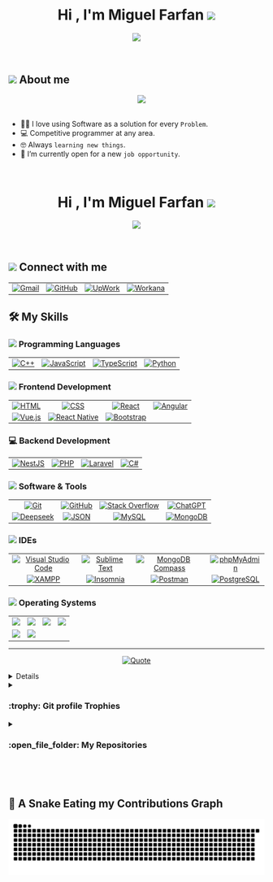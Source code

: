 <h1 align="center">Hi , I'm Miguel Farfan <img src="https://media.giphy.com/media/hvRJCLFzcasrR4ia7z/giphy.gif" width="35"></h1>
<p align="center">
  <a href="https://github.com/DenverCoder1/readme-typing-svg"><img src="https://readme-typing-svg.herokuapp.com?font=Time+New+Roman&color=%23C8BE25&size=25&center=true&vCenter=true&width=600&height=100&lines=Software+Engineer;Competitive+Programmer;Always+learning+new+things"></a>
</p>

<br>

## <picture><img src = "https://github.com/7oSkaaa/7oSkaaa/blob/main/Images/about_me.gif?raw=true" width = 50px></picture> About me

<picture> <img align="right" src="https://github.com/7oSkaaa/7oSkaaa/blob/main/Images/Right_Side.gif?raw=true" width = 250px></picture>

<br><br>

- :technologist: I love using Software as a solution for every `Problem`.
- :computer: Competitive programmer at any area.
- :nerd_face: Always `learning new things`.
- :thinking: I’m currently open for a new `job opportunity`.
<br>


<h1 align="center">Hi , I'm Miguel Farfan <img src="https://media.giphy.com/media/hvRJCLFzcasrR4ia7z/giphy.gif" width="35"></h1>
<p align="center">
  <a href="https://github.com/DenverCoder1/readme-typing-svg"><img src="https://readme-typing-svg.herokuapp.com?font=Time+New+Roman&color=%23C8BE25&size=25&center=true&vCenter=true&width=600&height=100&lines=Software+Engineer;Competitive+Programmer;Always+learning+new+things"></a>
</p>

<br>

## <picture> <img src="https://github.com/7oSkaaa/7oSkaaa/blob/main/Images/Connect-with-me.gif?raw=true" width="100px"> </picture> Connect with me

<div align="center">
  <table>
    <tr>
      <td align="center">
        <a href="mailto:mfpersonal777@gmail.com"><img src="https://img.shields.io/badge/gmail-%23EA4335.svg?style=for-the-badge&logo=gmail&logoColor=white" alt="Gmail"/></a>
      </td>
      <td align="center">
        <a href="https://github.com/MichaelX17"><img src="https://img.shields.io/badge/github-%23181717.svg?style=for-the-badge&logo=github&logoColor=white" alt="GitHub"/></a>
      </td>
      <td align="center">
        <a href="https://www.upwork.com/freelancers/~01ec6baeb1cb86e1ef"><img src="https://img.shields.io/badge/UpWork-%236FDA44.svg?style=for-the-badge&logo=upwork&logoColor=white" alt="UpWork"/></a>
      </td>
      <td align="center">
        <a href="https://www.workana.com/freelancer/9da9f40c57fe3491650d3ddfdc37af91"><img src="https://img.shields.io/badge/Workana-%2300AEF0.svg?style=for-the-badge&logo=workana&logoColor=white" alt="Workana"/></a>
      </td>
    </tr>
  </table>
</div>

## 🛠️ My Skills

### <picture> <img src="https://github.com/7oSkaaa/7oSkaaa/blob/main/Images/Programming_Languages.gif?raw=true" width=50px> </picture> Programming Languages

<div align="center">
  <table>
    <tr>
      <td align="center">
        <a href="https://www.w3schools.com/cpp/" target="_blank"> 
          <img alt="C++" src="https://img.shields.io/badge/C++%20-%2300599C.svg?style=for-the-badge&logo=c%2B%2B&logoColor=white">
        </a>
      </td>
      <td align="center">
        <a href="https://developer.mozilla.org/en-US/docs/Web/JavaScript" target="_blank"> 
          <img alt="JavaScript" src="https://img.shields.io/badge/JavaScript%20-%23F7DF1E.svg?style=for-the-badge&logo=javascript&logoColor=black">
        </a>
      </td>
      <td align="center">
        <a href="https://www.typescriptlang.org/" target="_blank"> 
          <img alt="TypeScript" src="https://img.shields.io/badge/TypeScript-%23007ACC.svg?style=for-the-badge&logo=typescript&logoColor=white">
        </a>
      </td>
      <td align="center">
        <a href="https://www.python.org" target="_blank">
          <img alt="Python" src="https://img.shields.io/badge/Python%20-%2314354C.svg?style=for-the-badge&logo=python&logoColor=white">
        </a>
      </td>
    </tr>
  </table>
</div>

### <picture> <img src="https://github.com/7oSkaaa/7oSkaaa/blob/main/Images/Front_End.gif?raw=true" width=50px> </picture> Frontend Development

<div align="center">
  <table>
    <tr>
      <td align="center">
        <a href="https://www.w3.org/html/" target="_blank"> 
          <img alt="HTML" src="https://img.shields.io/badge/HTML5%20-%23E34F26.svg?style=for-the-badge&logo=html5&logoColor=white">
        </a>
      </td>
      <td align="center">
        <a href="https://www.w3schools.com/css/" target="_blank">
          <img alt="CSS" src="https://img.shields.io/badge/CSS%20-%231572B6.svg?style=for-the-badge&logo=css3&logoColor=white">
        </a>
      </td>
      <td align="center">
        <a href="https://reactjs.org/" target="_blank">
          <img alt="React" src="https://img.shields.io/badge/React-%2361DAFB.svg?style=for-the-badge&logo=react&logoColor=black">
        </a>
      </td>
      <td align="center">
        <a href="https://angular.io/" target="_blank">
          <img alt="Angular" src="https://img.shields.io/badge/Angular-%23DD0031.svg?style=for-the-badge&logo=angular&logoColor=white">
        </a>
      </td>
    </tr>
    <tr>
      <td align="center">
        <a href="https://vuejs.org/" target="_blank">
          <img alt="Vue.js" src="https://img.shields.io/badge/Vue.js-%234FC08D.svg?style=for-the-badge&logo=vue.js&logoColor=white">
        </a>
      </td>
      <td align="center">
        <a href="https://reactnative.dev/" target="_blank">
          <img alt="React Native" src="https://img.shields.io/badge/React%20Native-%2361DAFB.svg?style=for-the-badge&logo=react&logoColor=black">
        </a>
      </td>
      <td align="center">
        <a href="https://getbootstrap.com/" target="_blank">
          <img alt="Bootstrap" src="https://img.shields.io/badge/Bootstrap-%23563D7C.svg?style=for-the-badge&logo=bootstrap&logoColor=white">
        </a>
      </td>
    </tr>
  </table>
</div>

### 💻 Backend Development

<div align="center">
  <table>
    <tr>
      <td align="center">
        <a href="https://nestjs.com/" target="_blank">
          <img alt="NestJS" src="https://img.shields.io/badge/NestJS-%23E0234E.svg?style=for-the-badge&logo=nestjs&logoColor=white">
        </a>
      </td>
      <td align="center">
        <a href="https://www.php.net/" target="_blank">
          <img alt="PHP" src="https://img.shields.io/badge/PHP-%23777BB4.svg?style=for-the-badge&logo=php&logoColor=white">
        </a>
      </td>
      <td align="center">
        <a href="https://laravel.com/" target="_blank">
          <img alt="Laravel" src="https://img.shields.io/badge/Laravel-%23FF2D20.svg?style=for-the-badge&logo=laravel&logoColor=white">
        </a>
      </td>
      <td align="center">
        <a href="https://dotnet.microsoft.com/en-us/languages/csharp" target="_blank">
          <img alt="C#" src="https://img.shields.io/badge/C%23-%23239120.svg?style=for-the-badge&logo=c-sharp&logoColor=white">
        </a>
      </td>
    </tr>
  </table>
</div>

### <picture> <img src="https://github.com/7oSkaaa/7oSkaaa/blob/main/Images/Software_Tools.gif?raw=true" width=50px> </picture> Software & Tools

<div align="center">
  <table>
    <tr>
      <td align="center">
        <a href="#"><img alt="Git" src="https://img.shields.io/badge/Git%20-%23F05033.svg?style=for-the-badge&logo=git&logoColor=white"></a>
      </td>
      <td align="center">
        <a href="#"><img alt="GitHub" src="https://img.shields.io/badge/GitHub-%23181717.svg?style=for-the-badge&logo=github&logoColor=white"></a>
      </td>
      <td align="center">
        <a href="#"><img alt="Stack Overflow" src="https://img.shields.io/badge/Stack%20Overflow-FE7A16?style=for-the-badge&logo=stack-overflow&logoColor=white"></a>
      </td>
      <td align="center">
        <a href="#"><img alt="ChatGPT" src="https://img.shields.io/badge/ChatGPT-%2300A67E.svg?style=for-the-badge&logo=openai&logoColor=white"></a>
      </td>
    </tr>
    <tr>
      <td align="center">
        <a href="#"><img alt="Deepseek" src="https://img.shields.io/badge/Deepseek-%23000000.svg?style=for-the-badge&logo=deepseek&logoColor=white"></a>
      </td>
      <td align="center">
        <a href="#"><img alt="JSON" src="https://img.shields.io/badge/JSON-%23000000.svg?style=for-the-badge&logo=json&logoColor=white"></a>
      </td>
      <td align="center">
        <a href="#"><img alt="MySQL" src="https://img.shields.io/badge/MySQL-%234479A1.svg?style=for-the-badge&logo=mysql&logoColor=white"></a>
      </td>
      <td align="center">
        <a href="#"><img alt="MongoDB" src="https://img.shields.io/badge/MongoDB-%2347A248.svg?style=for-the-badge&logo=mongodb&logoColor=white"></a>
      </td>
    </tr>
  </table>
</div>

### <picture> <img src="https://github.com/7oSkaaa/7oSkaaa/blob/main/Images/IDEs.gif?raw=true" width=50px> </picture> IDEs

<div align="center">
  <table>
    <tr>
      <td align="center">
        <a href="#"><img alt="Visual Studio Code" src="https://img.shields.io/badge/Visual%20Studio%20Code-0078d7.svg?style=for-the-badge&logo=visual-studio-code&logoColor=white"></a>
      </td>
      <td align="center">
        <a href="#"><img alt="Sublime Text" src="https://img.shields.io/badge/Sublime%20Text-%23FF9800.svg?style=for-the-badge&logo=sublime-text&logoColor=white"></a>
      </td>
      <td align="center">
        <a href="#"><img alt="MongoDB Compass" src="https://img.shields.io/badge/MongoDB%20Compass-%2347A248.svg?style=for-the-badge&logo=mongodb&logoColor=white"></a>
      </td>
      <td align="center">
        <a href="#"><img alt="phpMyAdmin" src="https://img.shields.io/badge/phpMyAdmin-%234479A1.svg?style=for-the-badge&logo=phpmyadmin&logoColor=white"></a>
      </td>
    </tr>
    <tr>
      <td align="center">
        <a href="#"><img alt="XAMPP" src="https://img.shields.io/badge/XAMPP-%23FB7A24.svg?style=for-the-badge&logo=xampp&logoColor=white"></a>
      </td>
      <td align="center">
        <a href="#"><img alt="Insomnia" src="https://img.shields.io/badge/Insomnia-%234000BF.svg?style=for-the-badge&logo=insomnia&logoColor=white"></a>
      </td>
      <td align="center">
        <a href="#"><img alt="Postman" src="https://img.shields.io/badge/Postman-%23FF6C37.svg?style=for-the-badge&logo=postman&logoColor=white"></a>
      </td>
      <td align="center">
        <a href="#"><img alt="PostgreSQL" src="https://img.shields.io/badge/PostgreSQL-%23336791.svg?style=for-the-badge&logo=postgresql&logoColor=white"></a>
      </td>
    </tr>
  </table>
</div>

### <picture> <img src="https://github.com/7oSkaaa/7oSkaaa/blob/main/Images/OS.gif?raw=true" width=50px> </picture> Operating Systems

<div align="center">
  <table>
    <tr>
      <td align="center">
        <a href="#"><img src="https://img.shields.io/badge/Linux-FCC624?style=for-the-badge&logo=linux&logoColor=black"></a>
      </td>
      <td align="center">
        <a href="#"><img src="https://img.shields.io/badge/Ubuntu-E95420?style=for-the-badge&logo=ubuntu&logoColor=white"></a>
      </td>
      <td align="center">
        <a href="#"><img src="https://img.shields.io/badge/Windows-0078D6?style=for-the-badge&logo=windows&logoColor=white"></a>
      </td>
      <td align="center">
        <a href="#"><img src="https://img.shields.io/badge/Windows%20Server-0078D6?style=for-the-badge&logo=windows&logoColor=white"></a>
      </td>
    </tr>
    <tr>
      <td align="center">
        <a href="#"><img src="https://img.shields.io/badge/ZorinOS-%2300A8E1?style=for-the-badge&logo=zorin&logoColor=white"></a>
      </td>
      <td align="center">
        <a href="#"><img src="https://img.shields.io/badge/Android-%233DDC84?style=for-the-badge&logo=android&logoColor=white"></a>
      </td>
    </tr>
  </table>
</div>

---

<p align = "center">
	<a href="https://github.com/piyushsuthar/github-readme-quotes"> <img alt = "Quote" src="https://quotes-github-readme.vercel.app/api?type=horizontal&theme=tokyonight&animation=grow_out_in&quoteCategory=programming">
</p>

</details>
  
<details><summary><h3>💻 GitHub Profile Stats</h3></summary>

----
	
<p align="center">
    <a href="https://github.com/anuraghazra/github-readme-stats">
	    <img alt="MichaelX17's Github Stats" src="https://github-readme-stats.vercel.app/api?username=MichaelX17&show_icons=true&count_private=true&locale=en&theme=tokyonight&layout=compact" height="230px"/></a>
	  <img src="https://github-readme-stats.vercel.app/api/top-langs?username=MichaelX17&langs_count=10&show_icons=true&locale=en&theme=tokyonight" alt="MichaelX17" height="230px"/>
<br/>

  <b>Note:</b> Top languages is only a metric of the languages my public code consists of and doesn't reflect experience or skill level.
  </p>
</details>

 
</details>

<details><summary> <h3> :trophy: Git profile Trophies </h3></summary>

----
	
<p align="center"> <a href="https://github.com/ryo-ma/github-profile-trophy"><img src="https://github-profile-trophy.vercel.app/?username=MichaelX17&layout=compact&theme=tokyonight&column=4&margin-w=15&margin-h=15" alt="MichaelX17" /></a> </p>
	
</details>
	
<details><summary><h3> :open_file_folder: My Repositories </h3></summary>

----
	
<div>
  <p align="center">
	<a href="https://github.com/MichaelX17/GameListing_Back-MichaelX17">
      		<img src="https://github-readme-stats.vercel.app/api/pin/?username=MichaelX17&repo=GameListing_Back-MichaelX17&theme=tokyonight" alt="GitHub Stats" />
    	</a>
	<a href="https://github.com/MichaelX17/ATM">
      		<img src="https://github-readme-stats.vercel.app/api/pin/?username=MichaelX17&repo=ATM&theme=tokyonight" alt="GitHub Stats" />
    	</a>
    	<a href="https://github.com/MichaelX17/TheWizWikii.github.io">
      		<img src="https://github-readme-stats.vercel.app/api/pin/?username=MichaelX17&repo=TheWizWikii.github.io&theme=tokyonight" alt="GitHub Stats" />
    	</a>
    	<a href="https://github.com/rgmsolutionago/Cine-Seat">
      		<img src="https://github-readme-stats.vercel.app/api/pin/?username=rgmsolutionago&repo=Cine-Seat&theme=tokyonight" alt="GitHub Stats" />
    	</a>
  </p>
</div>
</details>

</br></br>
	
## 🐍 A Snake Eating my Contributions Graph
	
<p align = "center">
	<img src = "https://github.com/7oSkaaa/7oSkaaa/blob/output/github-contribution-grid-snake.svg?" alt = "Snake Game"/>
</p>
